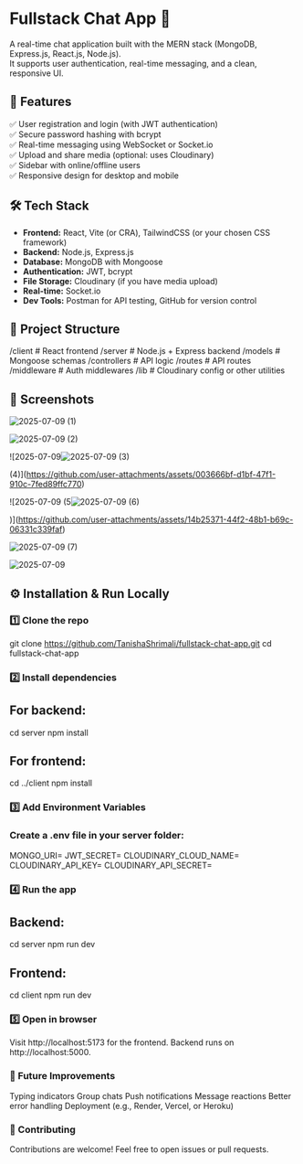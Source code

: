 # Fullstack Chat App 💬

A real-time chat application built with the MERN stack (MongoDB, Express.js, React.js, Node.js).  
It supports user authentication, real-time messaging, and a clean, responsive UI.

## 🚀 Features

✅ User registration and login (with JWT authentication)  
✅ Secure password hashing with bcrypt  
✅ Real-time messaging using WebSocket or Socket.io  
✅ Upload and share media (optional: uses Cloudinary)  
✅ Sidebar with online/offline users  
✅ Responsive design for desktop and mobile

## 🛠️ Tech Stack

- **Frontend:** React, Vite (or CRA), TailwindCSS (or your chosen CSS framework)
- **Backend:** Node.js, Express.js
- **Database:** MongoDB with Mongoose
- **Authentication:** JWT, bcrypt
- **File Storage:** Cloudinary (if you have media upload)
- **Real-time:** Socket.io
- **Dev Tools:** Postman for API testing, GitHub for version control

## 📂 Project Structure
/client # React frontend
/server # Node.js + Express backend
/models # Mongoose schemas
/controllers # API logic
/routes # API routes
/middleware # Auth middlewares
/lib # Cloudinary config or other utilities

## 📸 Screenshots
![2025-07-09 (1)](https://github.com/user-attachments/assets/db561376-f6c1-4bda-8ff5-ea0cfed9d7ce)

![2025-07-09 (2)](https://github.com/user-attachments/assets/cdae5d92-914a-4462-a7a9-ca61260f16f0)

![2025-07-09![2025-07-09 (3)](https://github.com/user-attachments/assets/c939cf21-0b8f-470e-8af5-68e222c7a6ba)

 (4)](https://github.com/user-attachments/assets/003666bf-d1bf-47f1-910c-7fed89ffc770)
 
![2025-07-09 (5![2025-07-09 (6)](https://github.com/user-attachments/assets/6eb2c55a-8046-481c-a6cc-4c68d5df0556)

)](https://github.com/user-attachments/assets/14b25371-44f2-48b1-b69c-06331c339faf)

![2025-07-09 (7)](https://github.com/user-attachments/assets/8ee1bb4a-b1c8-4dc6-9086-a6e289cb28fe)

![2025-07-09](https://github.com/user-attachments/assets/90355251-34fe-4baa-8905-548671e64f1f)

## ⚙️ Installation & Run Locally

### 1️⃣ Clone the repo
git clone https://github.com/TanishaShrimali/fullstack-chat-app.git
cd fullstack-chat-app

### 2️⃣ Install dependencies
## For backend:
cd server
npm install

## For frontend:
cd ../client
npm install

### 3️⃣ Add Environment Variables

### Create a .env file in your server folder:
MONGO_URI=<your-mongodb-connection-string>
JWT_SECRET=<your-secret-key>
CLOUDINARY_CLOUD_NAME=<your-cloud-name>
CLOUDINARY_API_KEY=<your-api-key>
CLOUDINARY_API_SECRET=<your-api-secret>

### 4️⃣ Run the app

## Backend:
cd server
npm run dev
## Frontend:
cd client
npm run dev

### 5️⃣ Open in browser

Visit http://localhost:5173 for the frontend.
Backend runs on http://localhost:5000.
### 🧩 Future Improvements

Typing indicators
Group chats
Push notifications
Message reactions
Better error handling
Deployment (e.g., Render, Vercel, or Heroku)

### 🤝 Contributing
Contributions are welcome! Feel free to open issues or pull requests.
